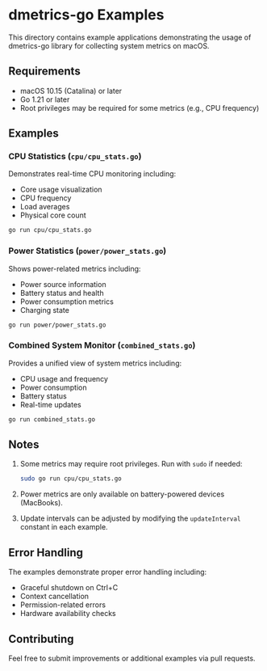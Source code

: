 # dmetrics-go Examples

This directory contains example applications demonstrating the usage of dmetrics-go library for collecting system metrics on macOS.

## Requirements

- macOS 10.15 (Catalina) or later
- Go 1.21 or later
- Root privileges may be required for some metrics (e.g., CPU frequency)

## Examples

### CPU Statistics (`cpu/cpu_stats.go`)

Demonstrates real-time CPU monitoring including:

- Core usage visualization
- CPU frequency
- Load averages
- Physical core count

```bash
go run cpu/cpu_stats.go
```

### Power Statistics (`power/power_stats.go`)

Shows power-related metrics including:

- Power source information
- Battery status and health
- Power consumption metrics
- Charging state

```bash
go run power/power_stats.go
```

### Combined System Monitor (`combined_stats.go`)

Provides a unified view of system metrics including:

- CPU usage and frequency
- Power consumption
- Battery status
- Real-time updates

```bash
go run combined_stats.go
```

## Notes

1. Some metrics may require root privileges. Run with `sudo` if needed:

   ```bash
   sudo go run cpu/cpu_stats.go
   ```

2. Power metrics are only available on battery-powered devices (MacBooks).

3. Update intervals can be adjusted by modifying the `updateInterval` constant in each example.

## Error Handling

The examples demonstrate proper error handling including:

- Graceful shutdown on Ctrl+C
- Context cancellation
- Permission-related errors
- Hardware availability checks

## Contributing

Feel free to submit improvements or additional examples via pull requests.

